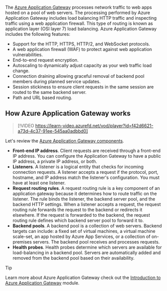 
The [Azure Application Gateway](/azure/application-gateway/overview) processes network traffic to web apps hosted on a pool of web servers. The processing performed by Azure Application Gateway includes load balancing HTTP traffic and inspecting traffic using a web application firewall. This type of routing is known as application layer (OSI layer 7) load balancing. Azure Application Gateway includes the following features:

- Support for the HTTP, HTTPS, HTTP/2, and WebSocket protocols.
- A web application firewall (WAF) to protect against web application vulnerabilities.
- End-to-end request encryption.
- Autoscaling to dynamically adjust capacity as your web traffic load change.
- Connection draining allowing graceful removal of backend pool members during planned service updates.
- Session stickiness to ensure client requests in the same session are routed to the same backend server. 
- Path and URL based routing. 

## How Azure Application Gateway works

> [!VIDEO https://learn-video.azurefd.net/vod/player?id=f42d6621-a73d-4c37-91ee-545aa0adbbd0]

Let's review the [Azure Application Gateway components](/azure/application-gateway/application-gateway-components).

- **Front-end IP address**. Client requests are received through a front-end IP address. You can configure the Application Gateway to have a public IP address, a private IP address, or both. 
- **Listeners**. A listener is a logical entity that checks for incoming connection requests. A listener accepts a request if the protocol, port, hostname, and IP address match the listener's configuration. You must have at least one listener.
- **Request routing rules**. A request routing rule is a key component of an application gateway because it determines how to route traffic on the listener. The rule binds the listener, the backend server pool, and the backend HTTP settings. When a listener accepts a request, the request routing rule forwards the request to the backend or redirects it elsewhere. If the request is forwarded to the backend, the request routing rule defines which backend server pool to forward it to.
- **Backend pools**. A backend pool is a collection of web servers. Backend targets can include: a fixed set of virtual machines, a virtual machine scale-set, an app hosted by Azure App Services, or a collection of on-premises servers. The backend pool receives and processes requests. 
- **Health probes**. Health probes determine which servers are available for load-balancing in a backend pool. Servers are automatically added and removed from the backend pool based on their availability. 

> [!TIP]
> Learn more about Azure Application Gateway check out the [Introduction to Azure Application Gateway](/training/modules/intro-to-azure-application-gateway/) module.